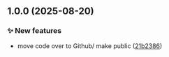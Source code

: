 ## 1.0.0 (2025-08-20)

### ✨ New features

* move code over to Github/ make public ([21b2386](https://github.com/eriklieben/ErikLieben.FA.StronglyTypedIds/commit/21b23861929baeece12c3e8d74a9137c0f6edfac))
